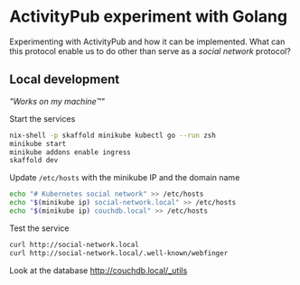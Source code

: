 # ActivityPub experiment with Golang

Experimenting with ActivityPub and how it can be implemented. What can this protocol enable us to do other than serve as a _social network_ protocol?

## Local development
*"Works on my machine™"*

Start the services
```sh
nix-shell -p skaffold minikube kubectl go --run zsh
minikube start
minikube addons enable ingress
skaffold dev
```

Update `/etc/hosts` with the minikube IP and the domain name
```sh
echo "# Kubernetes social network" >> /etc/hosts
echo "$(minikube ip) social-network.local" >> /etc/hosts
echo "$(minikube ip) couchdb.local" >> /etc/hosts
```

Test the service
```sh
curl http://social-network.local
curl http://social-network.local/.well-known/webfinger
```

Look at the database http://couchdb.local/_utils